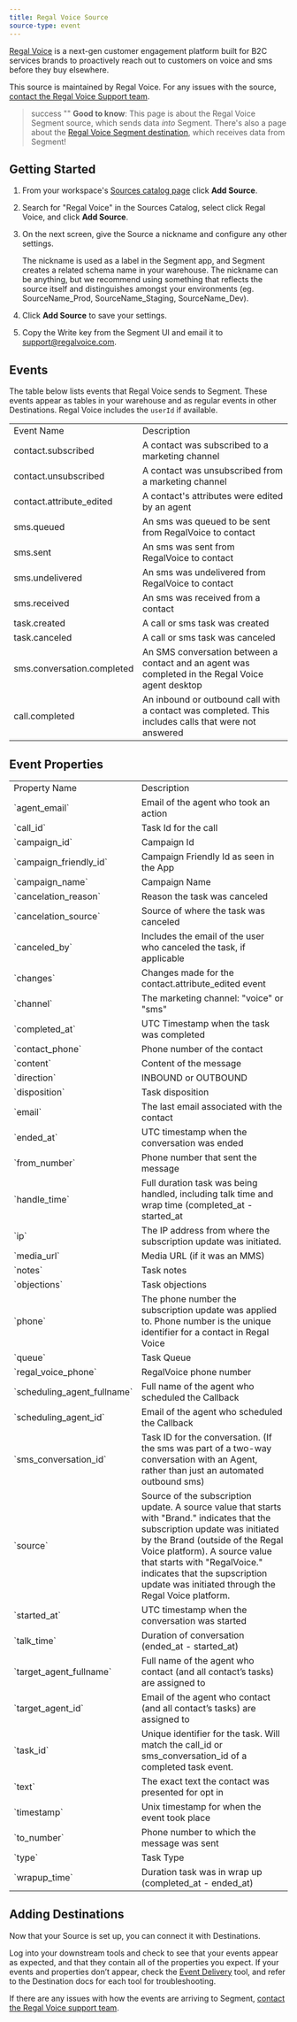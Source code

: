 ```yaml
---
title: Regal Voice Source
source-type: event
---
```


[Regal Voice](https://regalvoice.com/?utm_source=segmentio&utm_medium=docs&utm_campaign=partners) is a next-gen customer engagement platform built for B2C services brands to proactively reach out to customers on voice and sms before they buy elsewhere.

This source is maintained by Regal Voice. For any issues with the source, [contact the Regal Voice Support team](mailto:support@regalvoice.com).

> success ""
> **Good to know**: This page is about the Regal Voice Segment source, which sends data _into_ Segment. There's also a page about the [Regal Voice Segment destination](/docs/connections/destinations/catalog/regal-voice/), which receives data from Segment!

## Getting Started

1. From your workspace's [Sources catalog page](https://app.segment.com/goto-my-workspace/sources/catalog) click **Add Source**.
2. Search for "Regal Voice" in the Sources Catalog, select click Regal Voice, and click **Add Source**.
3. On the next screen, give the Source a nickname and configure any other settings.

   The nickname is used as a label in the Segment app, and Segment creates a related schema name in your warehouse.  The nickname can be anything, but we recommend using something that reflects the source itself and distinguishes amongst your environments (eg. SourceName_Prod, SourceName_Staging, SourceName_Dev).
5. Click **Add Source** to save your settings.
6. Copy the Write key from the Segment UI and email it to support@regalvoice.com.

## Events

The table below lists events that Regal Voice sends to Segment. These events appear as tables in your warehouse and as regular events in other Destinations. Regal Voice includes the `userId` if available.

<table>
  <tr>
   <td>Event Name</td>
   <td>Description</td>
  </tr>
  <tr>
   <td>contact.subscribed</td>
   <td>A contact was subscribed to a marketing channel</td>
  </tr>
  <tr>
   <td>contact.unsubscribed</td>
   <td>A contact was unsubscribed from a marketing channel</td>
  </tr>
  <tr>
    <td>contact.attribute_edited</td>
    <td>A contact's attributes were edited by an agent</td>
  </tr>
  <tr>
   <td>sms.queued</td>
   <td>An sms was queued to be sent from RegalVoice to contact</td>
  </tr>
  <tr>
   <td>sms.sent</td>
   <td>An sms was sent from RegalVoice to contact</td>
  </tr>
  <tr>
   <td>sms.undelivered</td>
   <td>An sms was undelivered from RegalVoice to contact</td>
  </tr>
  <tr>
   <td>sms.received</td>
   <td>An sms was received from a contact</td>
  </tr>
  <tr>
   <td>task.created</td>
   <td>A call or sms task was created</td>
  </tr>
  <tr>
    <td>task.canceled</td>
    <td>A call or sms task was canceled</td>
  </tr>
  <tr>
   <td>sms.conversation.completed</td>
   <td>An SMS conversation between a contact and an agent was completed in the Regal Voice agent desktop</td>
  </tr>
  <tr>
   <td>call.completed</td>
   <td>An inbound or outbound call with a contact was completed. This includes calls that were not answered</td>
  </tr>
</table>

## Event Properties

<table>
  <tr>
   <td>Property Name</td>
   <td>Description</td>
  </tr>
  <tr>
   <td>`agent_email`</td>
   <td>Email of the agent who took an action</td>
  </tr>
  <tr>
   <td>`call_id`</td>
   <td>Task Id for the call</td>
  </tr>
  <tr>
   <td>`campaign_id`</td>
   <td>Campaign Id</td>
  </tr>
  <tr>
   <td>`campaign_friendly_id`</td>
   <td>Campaign Friendly Id as seen in the App</td>
  </tr>
  <tr>
   <td>`campaign_name`</td>
   <td>Campaign Name</td>
  </tr>
  <tr>
    <td>`cancelation_reason`</td>
    <td>Reason the task was canceled</td>
  </tr>
  <tr>
    <td>`cancelation_source`</td>
    <td>Source of where the task was canceled</td>
  </tr>
  <tr>
    <td>`canceled_by`</td>
    <td>Includes the email of the user who canceled the task, if applicable</td>
  </tr>
  <tr>
   <td>`changes`</td>
   <td>Changes made for the contact.attribute_edited event</td>
  </tr>
  <tr>
   <td>`channel`</td>
   <td>The marketing channel: "voice" or "sms"</td>
  </tr>
  <tr>
   <td>`completed_at`</td>
   <td>UTC Timestamp when the task was completed</td>
  </tr>
  <tr>
   <td>`contact_phone`</td>
   <td>Phone number of the contact</td>
  </tr>
  <tr>
   <td>`content`</td>
   <td>Content of the message</td>
  </tr>
  <tr>
   <td>`direction`</td>
   <td>INBOUND or OUTBOUND</td>
  </tr>
  <tr>
   <td>`disposition`</td>
   <td>Task disposition</td>
  </tr>
  <tr>
   <td>`email`</td>
   <td>The last email associated with the contact</td>
  </tr>
  <tr>
   <td>`ended_at`</td>
   <td>UTC timestamp when the conversation was ended</td>
  </tr>
  <tr>
   <td>`from_number`</td>
   <td>Phone number that sent the message</td>
  </tr>
  <tr>
   <td>`handle_time`</td>
   <td>Full duration task was being handled, including talk time and wrap time (completed_at - started_at</td>
  </tr>
  <tr>
   <td>`ip`</td>
   <td>The IP address from where the subscription update was initiated.</td>
  </tr>
  <tr>
   <td>`media_url`</td>
   <td>Media URL (if it was an MMS)</td>
  </tr>
  <tr>
   <td>`notes`</td>
   <td>Task notes</td>
  </tr>
  <tr>
   <td>`objections`</td>
   <td>Task objections</td>
  </tr>
  <tr>
   <td>`phone`</td>
   <td>The phone number the subscription update was applied to. Phone number is the unique identifier for a contact in Regal Voice</td>
  </tr>
  <tr>
   <td>`queue`</td>
   <td>Task Queue</td>
  </tr>
  <tr>
   <td>`regal_voice_phone`</td>
   <td>RegalVoice phone number</td>
  </tr>
  <tr>
   <td>`scheduling_agent_fullname`</td>
   <td>Full name of the agent who scheduled the Callback</td>
  </tr>
  <tr>
   <td>`scheduling_agent_id`</td>
   <td>Email of the agent who scheduled the Callback</td>
  </tr>
  <tr>
   <td>`sms_conversation_id`</td>
   <td>Task ID for the conversation. (If the sms was part of a two-way conversation with an Agent, rather than just an automated outbound sms)</td>
  </tr>
  <tr>
   <td>`source`</td>
   <td>Source of the subscription update.
   A source value that starts with "Brand." indicates that the subscription update was initiated by the Brand (outside of the Regal Voice platform).
   A source value that starts with "RegalVoice." indicates that the supscription update was initiated through the Regal Voice platform. </td>
  </tr>
  <tr>
   <td>`started_at`</td>
   <td>UTC timestamp when the conversation was started</td>
  </tr>  
  <tr>
   <td>`talk_time`</td>
   <td>Duration of conversation (ended_at - started_at)</td>
  </tr>
  <td>`target_agent_fullname`</td>
   <td>Full name of the agent who contact (and all contact’s tasks) are assigned to</td>
  </tr>
  <tr>
   <td>`target_agent_id`</td>
   <td>Email of the agent who contact (and all contact’s tasks) are assigned to</td>
  </tr>
  <tr>
   <td>`task_id`</td>
   <td>Unique identifier for the task. Will match the call_id or sms_conversation_id of a completed task event.</td>
  </tr>
  <tr>
   <td>`text`</td>
   <td>The exact text the contact was presented for opt in</td>
  </tr>
  <tr>
   <td>`timestamp`</td>
   <td>Unix timestamp for when the event took place</td>
  </tr>
  <tr>
   <td>`to_number`</td>
   <td>Phone number to which the message was sent</td>
  </tr>
  <tr>
   <td>`type`</td>
   <td>Task Type</td>
  </tr>
  <tr>
   <td>`wrapup_time`</td>
   <td>Duration task was in wrap up (completed_at - ended_at)</td>
  </tr>
</table>

## Adding Destinations

Now that your Source is set up, you can connect it with Destinations.

Log into your downstream tools and check to see that your events appear as expected, and that they contain all of the properties you expect. If your events and properties don’t appear, check the [Event Delivery](https://segment.com/docs/connections/event-delivery/) tool, and refer to the Destination docs for each tool for troubleshooting.

If there are any issues with how the events are arriving to Segment, [contact the Regal Voice support team](mailto:support@regalvoice.com).
